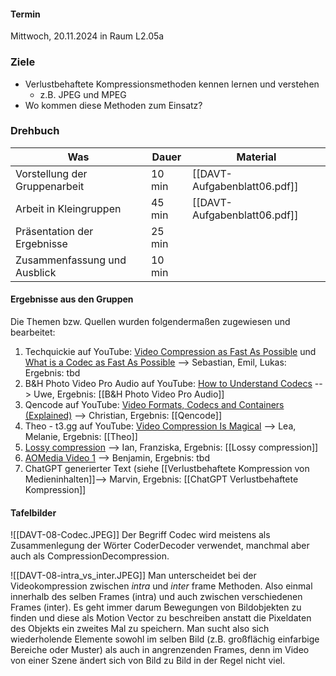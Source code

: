 #### Termin

Mittwoch, 20.11.2024 in Raum L2.05a

### Ziele

- Verlustbehaftete Kompressionsmethoden kennen lernen und verstehen
	- z.B. JPEG und MPEG
- Wo kommen diese Methoden zum Einsatz?


### Drehbuch

| Was                           | Dauer  | Material                     |
| ----------------------------- | ------ | ---------------------------- |
| Vorstellung der Gruppenarbeit | 10 min | [[DAVT-Aufgabenblatt06.pdf]] |
| Arbeit in Kleingruppen        | 45 min | [[DAVT-Aufgabenblatt06.pdf]] |
| Präsentation der Ergebnisse   | 25 min |                              |
| Zusammenfassung und Ausblick  | 10 min |                              |

#### Ergebnisse aus den Gruppen

Die Themen bzw. Quellen wurden folgendermaßen zugewiesen und bearbeitet:

1. Techquickie auf YouTube: [Video Compression as Fast As Possible](https://www.youtube.com/watch?v=qbGQBT2Vwvc&list=PLY8Upfcg86WQ5OtjhHkPchJdZbE1xbxnV&index=16&pp=gAQBiAQB) und [What is a Codec as Fast As Possible](https://www.youtube.com/watch?v=GhWki9a7s18&list=PLY8Upfcg86WQ5OtjhHkPchJdZbE1xbxnV&index=17&pp=gAQBiAQB) --> Sebastian, Emil, Lukas: Ergebnis: tbd
2. B&H Photo Video Pro Audio auf YouTube: [How to Understand Codecs](https://www.youtube.com/watch?v=sisvOeZItb0&list=PLY8Upfcg86WQ5OtjhHkPchJdZbE1xbxnV&index=19) --> Uwe, Ergebnis: [[B&H Photo Video Pro Audio]]
3. Qencode auf YouTube: [Video Formats, Codecs and Containers (Explained)](https://www.youtube.com/watch?v=XvoW-bwIeyY&list=PLY8Upfcg86WQ5OtjhHkPchJdZbE1xbxnV&index=18) --> Christian, Ergebnis: [[Qencode]]
4. Theo - t3․gg auf YouTube: [Video Compression Is Magical](https://www.youtube.com/watch?v=pX2L_UAIoME&list=PLY8Upfcg86WQ5OtjhHkPchJdZbE1xbxnV&index=20&pp=gAQBiAQB) --> Lea, Melanie, Ergebnis: [[Theo]]
5. [Lossy compression](https://en.wikipedia.org/wiki/Lossy_compression) --> Ian, Franziska, Ergebnis: [[Lossy compression]]
6. [AOMedia Video 1](https://de.wikipedia.org/wiki/AOMedia_Video_1) --> Benjamin, Ergebnis: tbd
7. ChatGPT generierter Text (siehe [[Verlustbehaftete Kompression von Medieninhalten]]--> Marvin, Ergebnis: [[ChatGPT Verlustbehaftete Kompression]]

#### Tafelbilder

![[DAVT-08-Codec.JPEG]]
Der Begriff Codec wird meistens als Zusammenlegung der Wörter CoderDecoder verwendet, manchmal aber auch als CompressionDecompression.

![[DAVT-08-intra_vs_inter.JPEG]]
Man unterscheidet bei der Videokompression zwischen *intra* und *inter* frame Methoden. Also einmal innerhalb des selben Frames (intra) und auch zwischen verschiedenen Frames (inter). Es geht immer darum Bewegungen von Bildobjekten zu finden und diese als Motion Vector zu beschreiben anstatt die Pixeldaten des Objekts ein zweites Mal zu speichern. Man sucht also sich wiederholende Elemente sowohl im selben Bild (z.B. großflächig einfarbige Bereiche oder Muster) als auch in angrenzenden Frames, denn im Video von einer Szene ändert sich von Bild zu Bild in der Regel nicht viel.